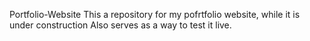 Portfolio-Website
This a repository for my pofrtfolio website, while it is under construction
Also serves as a way to test it live.
